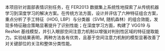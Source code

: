 本项目针对面部表情识别任务，在 FER2013 数据集上系统性地探索了从传统机器学习到深度学习的解决方案。在传统方法方面，设计并评估了六种特征组合方案，重点分析了手工特征（HOG, LBP）与分类器（SVM, 随机森林）的组合效能，发现多特征融合策略显著提升了识别性能；在深度学习方面，构建了 VGG19 与 ResNet 基线模型，并引入眼部空间注意力机制以增强对判别性区域的特征提取能力。实验结果表明，两种方法各有优势，且基于空间注意力机制的模型显著改善了对关键部位的关注和整体分类性能。
